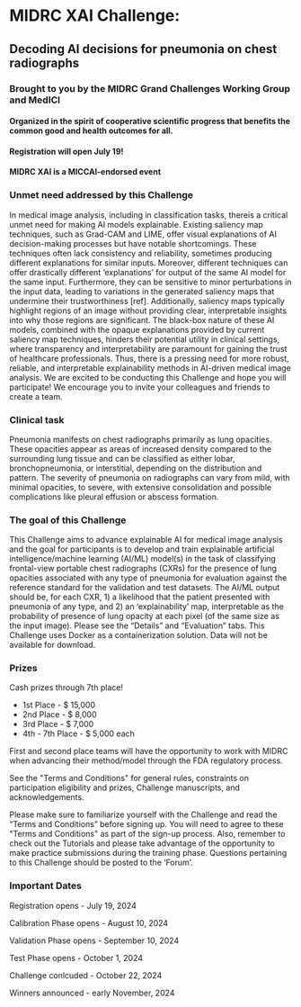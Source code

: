 # MIDRC XAI Challenge:
## Decoding AI decisions for pneumonia on chest radiographs
### Brought to you by the MIDRC Grand Challenges Working Group and MedICI 
#### Organized in the spirit of cooperative scientific progress that benefits the common good and health outcomes for all. 
#### Registration will open July 19!
#### MIDRC XAI is a MICCAI-endorsed event 

### Unmet need addressed by this Challenge
In medical image analysis, including in classification tasks, thereis a critical unmet need for making AI models explainable. Existing saliency map techniques, such as Grad-CAM and LIME, offer visual explanations of AI decision-making processes but have notable shortcomings. These techniques often lack consistency and reliability, sometimes producing different explanations for similar inputs. Moreover, different techniques can offer drastically different ‘explanations’ for output of the same AI model for the same input. Furthermore, they can be sensitive to minor perturbations in the input data, leading to variations in the generated saliency maps that undermine their trustworthiness [ref].
Additionally, saliency maps typically highlight regions of an image without providing clear, interpretable insights into why those regions are significant. The black-box nature of these AI models, combined with the opaque explanations provided by current saliency map techniques, hinders their potential utility in clinical settings, where transparency and interpretability are paramount for gaining the trust of healthcare professionals.
Thus, there is a pressing need for more robust, reliable, and interpretable explainability methods in AI-driven medical image analysis. We are excited to be conducting this Challenge and hope you will participate! We encourage you to invite your colleagues and friends to create a team. 

### Clinical task
Pneumonia manifests on chest radiographs primarily as lung opacities. These opacities appear as areas of increased density compared to the surrounding lung tissue and can be classified as either lobar, bronchopneumonia, or interstitial, depending on the distribution and pattern. The severity of pneumonia on radiographs can vary from mild, with minimal opacities, to severe, with extensive consolidation and possible complications like pleural effusion or abscess formation.
### The goal of this Challenge
This Challenge aims to advance explainable AI for medical image analysis and the goal for participants is to develop and train explainable artificial intelligence/machine learning (AI/ML) model(s) in the task of classifying frontal-view portable chest radiographs (CXRs) for the presence of lung opacities associated with any type of pneumonia for evaluation against the reference standard for the validation and test datasets. The AI/ML output should be, for each CXR, 1) a likelihood that the patient presented with pneumonia of any type, and 2) an ‘explainability’ map, interpretable as the probability of presence of lung opacity at each pixel (of the same size as the input image). Please see the “Details” and “Evaluation” tabs. 
This Challenge uses Docker as a containerization solution. Data will not be available for download.
 
### Prizes
Cash prizes through 7th place!
* 1st Place - $ 15,000
* 2nd Place - $ 8,000
* 3rd Place - $ 7,000
* 4th - 7th Place - $ 5,000 each

First and second place teams will have the opportunity to work with MIDRC when advancing their method/model through the FDA regulatory process. 

See the "Terms and Conditions" for general rules, constraints on participation eligibility and prizes, Challenge manuscripts, and acknowledgements. 

Please make sure to familiarize yourself with the Challenge and read the “Terms and Conditions” before signing up. You will need to agree to these "Terms and Conditions" as part of the sign-up process. Also, remember to check out the Tutorials and please take advantage of the opportunity to make practice submissions during the training phase. 
Questions pertaining to this Challenge should be posted to the ‘Forum’.
 
### Important Dates

Registration opens - July 19, 2024

Calibration Phase opens - August 10, 2024

Validation Phase opens - September 10, 2024

Test Phase opens - October 1, 2024

Challenge conlcuded - October 22, 2024

Winners announced - early November, 2024